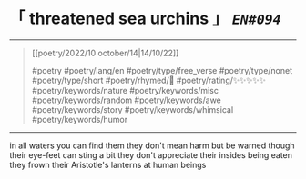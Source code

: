 # &#12300; threatened sea urchins &#12301; *`EN#094`*

---

> [[poetry/2022/10 october/14|14/10/22]]
> 
> #poetry 
> #poetry/lang/en 
> #poetry/type/free_verse #poetry/type/nonet #poetry/type/short 
> #poetry/rhymed/🔴 
> #poetry/rating/✨✨✨✨✨ 
> #poetry/keywords/nature #poetry/keywords/misc #poetry/keywords/random #poetry/keywords/awe #poetry/keywords/story #poetry/keywords/whimsical #poetry/keywords/humor 

---

in all waters you can find them
they don't mean harm
but be warned though
their eye-feet can sting a bit
they don't appreciate their
insides being eaten
they frown their
Aristotle's lanterns
at human beings